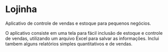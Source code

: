 # Lojinha
Aplicativo de controle de vendas e estoque para pequenos negócios. 

O aplicativo consiste em uma tela para fácil inclusão de estoque e controle de vendas, 
utilizando um arquivo Excel para salvar as informações. 
Inclui tambem alguns relatórios simples quantitativos e de vendas. 

